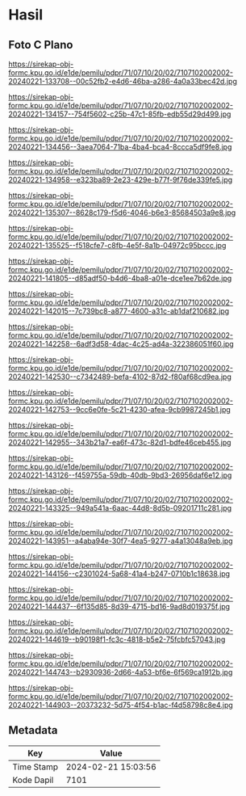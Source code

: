 # Hasil

## Foto C Plano

https://sirekap-obj-formc.kpu.go.id/e1de/pemilu/pdpr/71/07/10/20/02/7107102002002-20240221-133708--00c52fb2-e4d6-46ba-a286-4a0a33bec42d.jpg

https://sirekap-obj-formc.kpu.go.id/e1de/pemilu/pdpr/71/07/10/20/02/7107102002002-20240221-134157--754f5602-c25b-47c1-85fb-edb55d29d499.jpg

https://sirekap-obj-formc.kpu.go.id/e1de/pemilu/pdpr/71/07/10/20/02/7107102002002-20240221-134456--3aea7064-71ba-4ba4-bca4-8ccca5df9fe8.jpg

https://sirekap-obj-formc.kpu.go.id/e1de/pemilu/pdpr/71/07/10/20/02/7107102002002-20240221-134958--e323ba89-2e23-429e-b77f-9f76de339fe5.jpg

https://sirekap-obj-formc.kpu.go.id/e1de/pemilu/pdpr/71/07/10/20/02/7107102002002-20240221-135307--8628c179-f5d6-4046-b6e3-85684503a9e8.jpg

https://sirekap-obj-formc.kpu.go.id/e1de/pemilu/pdpr/71/07/10/20/02/7107102002002-20240221-135525--f518cfe7-c8fb-4e5f-8a1b-04972c95bccc.jpg

https://sirekap-obj-formc.kpu.go.id/e1de/pemilu/pdpr/71/07/10/20/02/7107102002002-20240221-141805--d85adf50-b4d6-4ba8-a01e-dce1ee7b62de.jpg

https://sirekap-obj-formc.kpu.go.id/e1de/pemilu/pdpr/71/07/10/20/02/7107102002002-20240221-142015--7c739bc8-a877-4600-a31c-ab1daf210682.jpg

https://sirekap-obj-formc.kpu.go.id/e1de/pemilu/pdpr/71/07/10/20/02/7107102002002-20240221-142258--6adf3d58-4dac-4c25-ad4a-322386051f60.jpg

https://sirekap-obj-formc.kpu.go.id/e1de/pemilu/pdpr/71/07/10/20/02/7107102002002-20240221-142530--c7342489-befa-4102-87d2-f80af68cd9ea.jpg

https://sirekap-obj-formc.kpu.go.id/e1de/pemilu/pdpr/71/07/10/20/02/7107102002002-20240221-142753--9cc6e0fe-5c21-4230-afea-9cb9987245b1.jpg

https://sirekap-obj-formc.kpu.go.id/e1de/pemilu/pdpr/71/07/10/20/02/7107102002002-20240221-142955--343b21a7-ea6f-473c-82d1-bdfe46ceb455.jpg

https://sirekap-obj-formc.kpu.go.id/e1de/pemilu/pdpr/71/07/10/20/02/7107102002002-20240221-143126--f459755a-59db-40db-9bd3-26956daf6e12.jpg

https://sirekap-obj-formc.kpu.go.id/e1de/pemilu/pdpr/71/07/10/20/02/7107102002002-20240221-143325--949a541a-6aac-44d8-8d5b-09201711c281.jpg

https://sirekap-obj-formc.kpu.go.id/e1de/pemilu/pdpr/71/07/10/20/02/7107102002002-20240221-143951--a4aba94e-30f7-4ea5-9277-a4a13048a9eb.jpg

https://sirekap-obj-formc.kpu.go.id/e1de/pemilu/pdpr/71/07/10/20/02/7107102002002-20240221-144156--c2301024-5a68-41a4-b247-0710b1c18638.jpg

https://sirekap-obj-formc.kpu.go.id/e1de/pemilu/pdpr/71/07/10/20/02/7107102002002-20240221-144437--6f135d85-8d39-4715-bd16-9ad8d019375f.jpg

https://sirekap-obj-formc.kpu.go.id/e1de/pemilu/pdpr/71/07/10/20/02/7107102002002-20240221-144619--b90198f1-fc3c-4818-b5e2-75fcbfc57043.jpg

https://sirekap-obj-formc.kpu.go.id/e1de/pemilu/pdpr/71/07/10/20/02/7107102002002-20240221-144743--b2930936-2d66-4a53-bf6e-6f569ca1912b.jpg

https://sirekap-obj-formc.kpu.go.id/e1de/pemilu/pdpr/71/07/10/20/02/7107102002002-20240221-144903--20373232-5d75-4f54-b1ac-f4d58798c8e4.jpg


## Metadata

| Key        | Value               |
| ---------- | ------------------- |
| Time Stamp | 2024-02-21 15:03:56 |
| Kode Dapil | 7101                |



